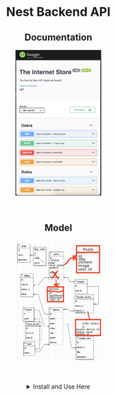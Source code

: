 <h1 align="center">Nest Backend API</h1>
<h2 align="center">Documentation</h2>
<p align="center">
  <img src="./README_FILES/swagger_doc.png" width="200" alt="Test" />
</p>

<br/>

<h2 align="center">Model</h2>
<p align="center">
  <img src="./README_FILES/model.png" width="200" alt="Test" />
</p>
<br/>
<br/>

<details align="center">
<summary>Install and Use Here</summary>

### PostgreSQL should be installed, and launched

### DB should be created (see .env)

## Installation

```bash
$ npm install
```

## launch

```bash
#  watch mode
$ npm start

# development
$ npm run start:dev

# production mode
$ npm run start:prod
```

## Test

```bash
# unit tests
$ npm run test

# e2e tests
$ npm run test:e2e

# test coverage
$ npm run test:cov
```

</details>

<br>
